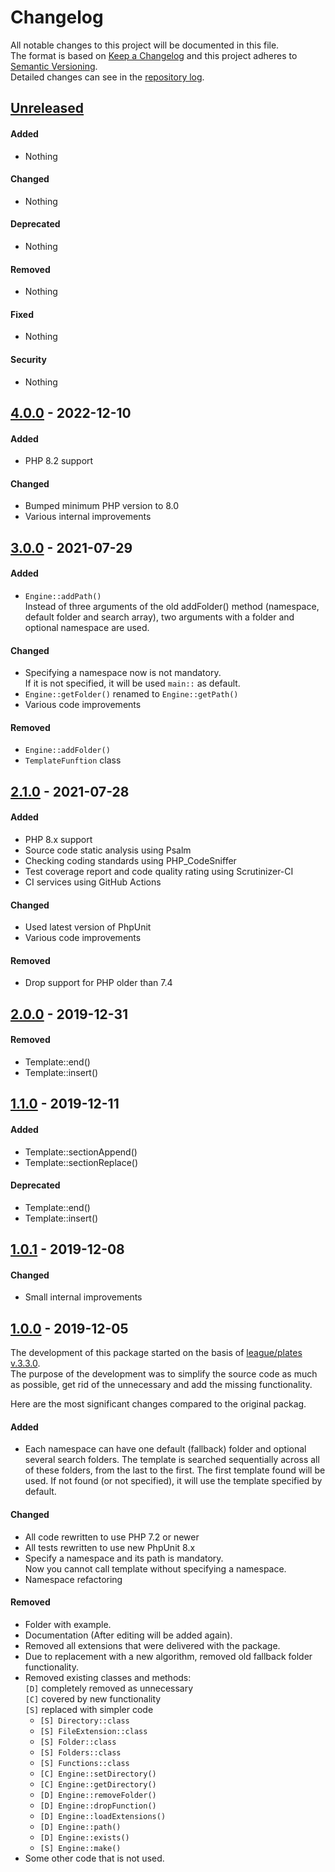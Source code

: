 # Changelog

All notable changes to this project will be documented in this file.  
The format is based on [Keep a Changelog](http://keepachangelog.com/en/1.0.0/)
and this project adheres to [Semantic Versioning](http://semver.org/spec/v2.0.0.html).  
Detailed changes can see in the [repository log].


## [Unreleased]

#### Added
- Nothing

#### Changed
- Nothing

#### Deprecated
- Nothing

#### Removed
- Nothing

#### Fixed
- Nothing

#### Security
- Nothing


## [4.0.0] - 2022-12-10

#### Added
- PHP 8.2 support

#### Changed
- Bumped minimum PHP version to 8.0
- Various internal improvements


## [3.0.0] - 2021-07-29

#### Added
- `Engine::addPath()`  
  Instead of three arguments of the old addFolder() method (namespace, default folder and search array),
  two arguments with a folder and optional namespace are used.

#### Changed
- Specifying a namespace now is not mandatory.  
  If it is not specified, it will be used `main::` as default.
- `Engine::getFolder()` renamed to `Engine::getPath()`
- Various code improvements

#### Removed
- `Engine::addFolder()`
- `TemplateFunftion` class


## [2.1.0] - 2021-07-28

#### Added
- PHP 8.x support
- Source code static analysis using Psalm
- Checking coding standards using PHP_CodeSniffer
- Test coverage report and code quality rating using Scrutinizer-CI
- CI services using GitHub Actions
  
#### Changed
- Used latest version of PhpUnit
- Various code improvements

#### Removed
- Drop support for PHP older than 7.4


## [2.0.0] - 2019-12-31

#### Removed
- Template::end()
- Template::insert()


## [1.1.0] - 2019-12-11

#### Added
- Template::sectionAppend()
- Template::sectionReplace()
  
#### Deprecated
- Template::end()
- Template::insert()


## [1.0.1] - 2019-12-08

#### Changed
- Small internal improvements


## [1.0.0] - 2019-12-05
The development of this package started on the basis of [league/plates v.3.3.0](https://github.com/thephpleague/plates/releases/tag/3.3.0).  
The purpose of the development was to simplify the source code as much as possible, get rid of the unnecessary and add the missing functionality.

Here are the most significant changes compared to the original packag.

#### Added
- Each namespace can have one default (fallback) folder and optional several search folders.
  The template is searched sequentially across all of these folders, from the last to the first.
  The first template found will be used.
  If not found (or not specified), it will use the template specified by default.

#### Changed
- All code rewritten to use PHP 7.2 or newer
- All tests rewritten to use new PhpUnit 8.x
- Specify a namespace and its path is mandatory.  
  Now you cannot call template without specifying a namespace.
- Namespace refactoring

#### Removed
- Folder with example.
- Documentation (After editing will be added again).
- Removed all extensions that were delivered with the package.
- Due to replacement with a new algorithm, removed old fallback folder functionality.
- Removed existing classes and methods:  
  `[D]` completely removed as unnecessary  
  `[C]` covered by new functionality  
  `[S]` replaced with simpler code
  - `[S] Directory::class`
  - `[S] FileExtension::class`
  - `[S] Folder::class`
  - `[S] Folders::class`
  - `[S] Functions::class`
  - `[C] Engine::setDirectory()`
  - `[C] Engine::getDirectory()`
  - `[D] Engine::removeFolder()`
  - `[D] Engine::dropFunction()`
  - `[D] Engine::loadExtensions()`
  - `[D] Engine::path()`
  - `[D] Engine::exists()`
  - `[S] Engine::make()`
- Some other code that is not used.

[Unreleased]: https://github.com/mobicms/render/compare/4.0.0...HEAD
[4.0.0]: https://github.com/mobicms/render/compare/3.0.0...4.0.0
[3.0.0]: https://github.com/mobicms/render/compare/2.1.0...3.0.0
[2.1.0]: https://github.com/mobicms/render/compare/2.0.0...2.1.0
[2.0.0]: https://github.com/mobicms/render/compare/1.1.0...2.0.0
[1.1.0]: https://github.com/mobicms/render/compare/1.0.1...1.1.0
[1.0.1]: https://github.com/mobicms/render/compare/1.0.0...1.0.1
[1.0.0]: https://github.com/mobicms/render/compare/segregation...1.0.0
[repository log]: https://github.com/mobicms/render/commits/
